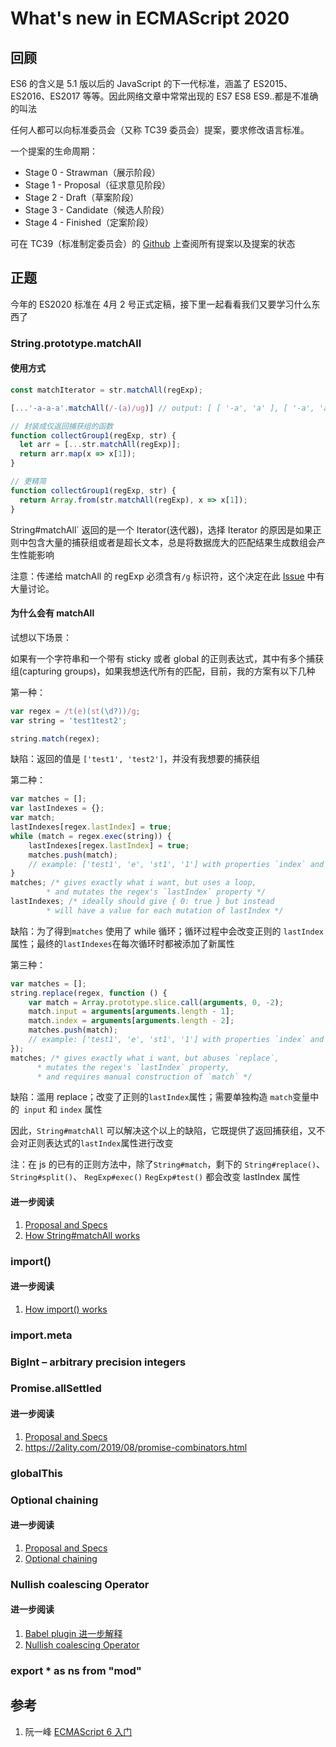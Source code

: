 # What's new in ECMAScript 2020

## 回顾

ES6 的含义是 5.1 版以后的 JavaScript 的下一代标准，涵盖了 ES2015、ES2016、ES2017 等等。因此网络文章中常常出现的 ES7 ES8 ES9..都是不准确的叫法

任何人都可以向标准委员会（又称 TC39 委员会）提案，要求修改语言标准。

一个提案的生命周期：

- Stage 0 - Strawman（展示阶段）
- Stage 1 - Proposal（征求意见阶段）
- Stage 2 - Draft（草案阶段）
- Stage 3 - Candidate（候选人阶段）
- Stage 4 - Finished（定案阶段）

可在 TC39（标准制定委员会）的 [Github](https://github.com/tc39/ecma262) 上查阅所有提案以及提案的状态

## 正题

今年的 ES2020 标准在 4月 2 号正式定稿，接下里一起看看我们又要学习什么东西了

### String.prototype.matchAll

#### 使用方式

```js
const matchIterator = str.matchAll(regExp);
```

```js
[...'-a-a-a'.matchAll(/-(a)/ug)] // output: [ [ '-a', 'a' ], [ '-a', 'a' ], [ '-a', 'a' ] ]

// 封装成仅返回捕获组的函数
function collectGroup1(regExp, str) {
  let arr = [...str.matchAll(regExp)];
  return arr.map(x => x[1]);
}

// 更精简
function collectGroup1(regExp, str) {
  return Array.from(str.matchAll(regExp), x => x[1]);
}
```

String#matchAll` 返回的是一个 Iterator(迭代器)，选择 Iterator 的原因是如果正则中包含大量的捕获组或者是超长文本，总是将数据庞大的匹配结果生成数组会产生性能影响

注意：传递给 matchAll 的 regExp 必须含有`/g` 标识符，这个决定在此 [Issue](https://github.com/tc39/proposal-string-replaceall/issues/16) 中有大量讨论。

#### 为什么会有 matchAll

试想以下场景：

如果有一个字符串和一个带有 sticky 或者 global 的正则表达式，其中有多个捕获组(capturing groups)，如果我想迭代所有的匹配，目前，我的方案有以下几种

第一种：

```js
var regex = /t(e)(st(\d?))/g;
var string = 'test1test2';

string.match(regex);
```

缺陷：返回的值是 `['test1', 'test2']`，并没有我想要的捕获组

第二种：

```js
var matches = [];
var lastIndexes = {};
var match;
lastIndexes[regex.lastIndex] = true;
while (match = regex.exec(string)) {
	lastIndexes[regex.lastIndex] = true;
	matches.push(match);
	// example: ['test1', 'e', 'st1', '1'] with properties `index` and `input`
}
matches; /* gives exactly what i want, but uses a loop,
		* and mutates the regex's `lastIndex` property */
lastIndexes; /* ideally should give { 0: true } but instead
		* will have a value for each mutation of lastIndex */
```

缺陷：为了得到`matches`  使用了 while 循环；循环过程中会改变正则的 `lastIndex` 属性；最终的`lastIndexes`在每次循环时都被添加了新属性

第三种：

```js
var matches = [];
string.replace(regex, function () {
	var match = Array.prototype.slice.call(arguments, 0, -2);
	match.input = arguments[arguments.length - 1];
	match.index = arguments[arguments.length - 2];
	matches.push(match);
	// example: ['test1', 'e', 'st1', '1'] with properties `index` and `input`
});
matches; /* gives exactly what i want, but abuses `replace`,
	  * mutates the regex's `lastIndex` property,
	  * and requires manual construction of `match` */
```

缺陷：滥用 replace；改变了正则的`lastIndex`属性；需要单独构造 `match`变量中的` input` 和 `index` 属性

因此，`String#matchAll` 可以解决这个以上的缺陷，它既提供了返回捕获组，又不会对正则表达式的`lastIndex`属性进行改变

注：在 js 的已有的正则方法中，除了`String#match`，剩下的  `String#replace()`、 `String#split()`、 `RegExp#exec()` `RegExp#test()` 都会改变 lastIndex 属性

#### 进一步阅读

1. [Proposal and Specs](https://github.com/tc39/proposal-string-matchall)
2. [How String#matchAll works](https://2ality.com/2018/02/string-prototype-matchall.html)

### import()
#### 进一步阅读

1. [How import() works](https://exploringjs.com/impatient-js/ch_modules.html#loading-modules-dynamically-via-import)

### import.meta

### BigInt – arbitrary precision integers

### Promise.allSettled

#### 进一步阅读

1. [Proposal and Specs](https://github.com/tc39/proposal-promise-allSettled)
2. https://2ality.com/2019/08/promise-combinators.html

### globalThis 

### Optional chaining 

#### 进一步阅读

1. [Proposal and Specs](https://github.com/tc39/proposal-optional-chaining)
2.  [Optional chaining](https://2ality.com/2019/07/optional-chaining.html)

### Nullish coalescing Operator 

#### 进一步阅读

1. [Babel plugin 进一步解释](https://babeljs.io/docs/en/babel-plugin-proposal-nullish-coalescing-operator)
2. [Nullish coalescing Operator ](https://2ality.com/2019/08/nullish-coalescing.html)

### export * as ns from "mod"



## 参考

1. 阮一峰 [ECMAScript 6 入门](https://es6.ruanyifeng.com/) 

